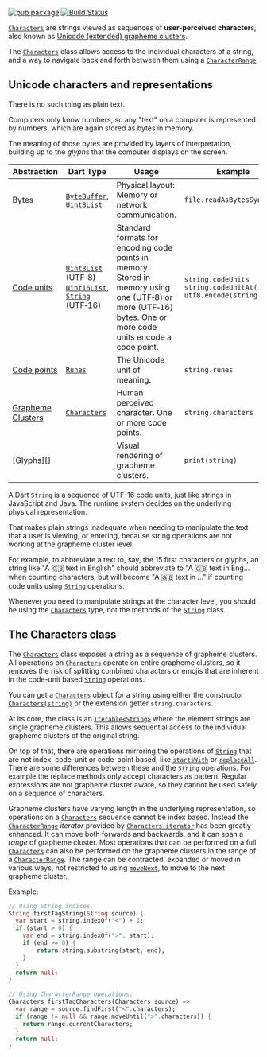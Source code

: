 [![pub package](https://img.shields.io/pub/v/characters.svg)](https://pub.dev/packages/characters)
[![Build Status](https://travis-ci.org/dart-lang/characters.svg?branch=master)](https://travis-ci.org/dart-lang/characters)


[`Characters`][Characters] are strings viewed as
sequences of **user-perceived character**s,
also known as [Unicode (extended) grapheme clusters][Grapheme Clusters].

The [`Characters`][Characters] class allows access to
the individual characters of a string,
and a way to navigate back and forth between them
using a [`CharacterRange`][CharacterRange].

## Unicode characters and representations

There is no such thing as plain text.

Computers only know numbers,
so any "text" on a computer is represented by numbers,
which are again stored as bytes in memory.

The meaning of those bytes are provided by layers of interpretation,
building up to the *glyph*s that the computer displays on the screen.

| Abstraction           | Dart Type                                                    | Usage                                                        | Example                                                      |
| --------------------- | ------------------------------------------------------------ | ------------------------------------------------------------ | ------------------------------------------------------------ |
| Bytes                 | [`ByteBuffer`][ByteBuffer],<br />[`Uint8List`][Uint8List]                           | Physical layout: Memory or network communication.            | `file.readAsBytesSync()`                                     |
| [Code units][]        | [`Uint8List`][Uint8List] (UTF&#x2011;8)<br />[`Uint16List`][Uint16List], [`String`][String] (UTF&#x2011;16) | Standard formats for<br /> encoding code points in memory.<br />Stored in memory using one (UTF&#x2011;8) or more (UTF&#x2011;16) bytes. One or more code units encode a code point. | `string.codeUnits`<br />`string.codeUnitAt(index)`<br />`utf8.encode(string)` |
| [Code points][]       | [`Runes`][Runes]                                                    | The Unicode unit of meaning.                                 | `string.runes`                                               |
| [Grapheme Clusters][] | [`Characters`][Characters]                                               | Human perceived character. One or more code points.          | `string.characters`                                          |
| [Glyphs][]            |                                                              | Visual rendering of grapheme clusters.                       | `print(string)`                                              |

A Dart `String` is a sequence of UTF-16 code units,
just like strings in JavaScript and Java.
The runtime system decides on the underlying physical representation.

That makes plain strings inadequate
when needing to manipulate the text that a user is viewing, or entering,
because string operations are not working at the grapheme cluster level.

For example, to abbreviate a text to, say, the 15 first characters or glyphs,
an string like "A 🇬🇧 text in English"
should abbreviate to "A 🇬🇧 text in Eng&mldr; when counting characters,
but will become "A 🇬🇧 text in &mldr;"
if counting code units using [`String`][String] operations.

Whenever you need to manipulate strings at the character level,
you should be using the [`Characters`][Characters] type,
not the methods of the [`String`][String] class.

## The Characters class

The [`Characters`][Characters] class exposes a string
as a sequence of grapheme clusters.
All operations on [`Characters`][Characters] operate
on entire grapheme clusters,
so it removes the risk of splitting combined characters or emojis
that are inherent in the code-unit based [`String`][String] operations.

You can get a [`Characters`][Characters] object for a string using either
the constructor [`Characters(string)`][Characters constructor]
or the extension getter `string.characters`.

At its core, the class is an [`Iterable<String>`][Iterable]
where the element strings are single grapheme clusters.
This allows sequential access to the individual grapheme clusters
of the original string.

On top of that, there are operations mirroring the operations
of [`String`][String] that are not index, code-unit or code-point based,
like [`startsWith`][Characters.startsWith]
or [`replaceAll`][Characters.replaceAll].
There are some differences between these and the [`String`][String] operations.
For example the replace methods only accept characters as pattern.
Regular expressions are not grapheme cluster aware,
so they cannot be used safely on a sequence of characters.

Grapheme clusters have varying length in the underlying representation,
so operations on a [`Characters`][Characters] sequence cannot be index based.
Instead the [`CharacterRange`][CharacterRange] *iterator*
provided by [`Characters.iterator`][Characters.iterator]
has been greatly enhanced.
It can move both forwards and backwards,
and it can span a *range* of grapheme cluster.
Most operations that can be performed on a full [`Characters`][Characters]
can also be performed on the grapheme clusters
in the range of a [`CharacterRange`][CharacterRange].
The range can be contracted, expanded or moved in various ways,
not restricted to using [`moveNext`][CharacterRange.moveNext],
to move to the next grapheme cluster.

Example:

```dart
// Using String indices.
String firstTagString(String source) {
  var start = string.indexOf("<") + 1;
  if (start > 0) {
    var end = string.indexOf(">", start);
    if (end >= 0) {
	    return string.substring(start, end);
    }
  }
  return null;
}

// Using CharacterRange operations.
Characters firstTagCharacters(Characters source) =>
  var range = source.findFirst("<".characters);
  if (range != null && range.moveUntil(">".characters)) {
    return range.currentCharacters;
  }
  return null;
}
```

[ByteBuffer]: https://api.dart.dev/stable/2.0.0/dart-typed_data/ByteBuffer-class.html	"ByteBuffer class"
[CharacterRange.moveNext]:  https://pub.dev/documentation/characters/latest/characters/CharacterRange/moveNext.html "CharacterRange.moveNext"
[CharacterRange]:  https://pub.dev/documentation/characters/latest/characters/CharacterRange-class.html "CharacterRange class"
[Characters constructor]: https://pub.dev/documentation/characters/latest/characters/Characters/Characters.html "Characters constructor"
[Characters.iterator]: https://pub.dev/documentation/characters/latest/characters/Characters/iterator.html "CharactersRange get iterator"
[Characters.replaceAll]: https://pub.dev/documentation/characters/latest/characters/Characters/replaceAll.html "Characters.replaceAlle"
[Characters.startsWith]: https://pub.dev/documentation/characters/latest/characters/Characters/startsWith.html "Characters.startsWith"
[Characters]: https://pub.dev/documentation/characters/latest/characters/Characters-class.html "Characters class"
[Code Points]: https://unicode.org/glossary/#code_point "Unicode Code Point"
[Code Units]: https://unicode.org/glossary/#code_unit "Unicode Code Units"
[Grapheme Clusters]: https://unicode.org/reports/tr29/#Grapheme_Cluster_Boundaries "Unicode (Extended) Grapheme Cluster"
[Iterable]: https://api.dart.dev/stable/2.0.0/dart-core/Iterable-class.html	"Iterable class"
[Runes]: https://api.dart.dev/stable/2.0.0/dart-core/Runes-class.html	"Runes class"
[String]: https://api.dart.dev/stable/2.0.0/dart-core/String-class.html	"String class"
[Uint16List]: https://api.dart.dev/stable/2.0.0/dart-typed_data/Uint16List-class.html	"Uint16List class"
[Uint8List]: https://api.dart.dev/stable/2.0.0/dart-typed_data/Uint8List-class.html	"Uint8List class"
